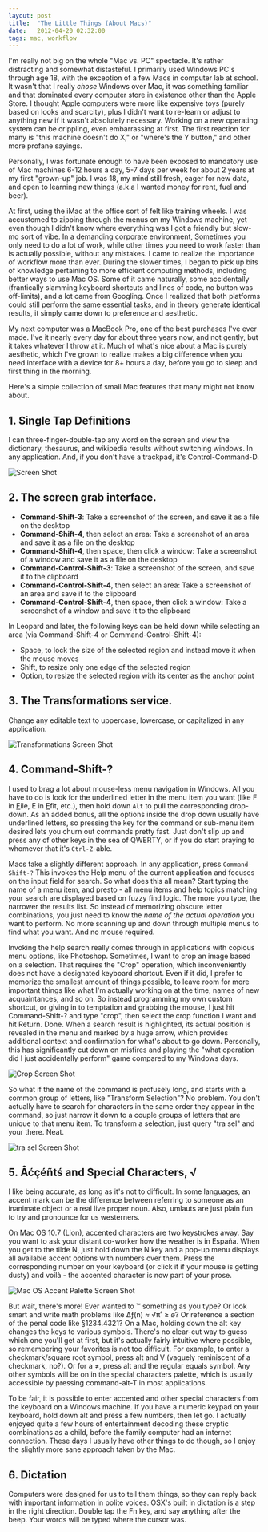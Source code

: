```yaml
---
layout: post
title:  "The Little Things (About Macs)"
date:   2012-04-20 02:32:00 
tags: mac, workflow
---
```


I'm really not big on the whole "Mac vs. PC" spectacle. It's rather distracting and somewhat distasteful. I primarily used Windows PC's through age 18, with the exception of a few Macs in computer lab at school. It wasn't that I really *chose* Windows over Mac, it was something familiar and that dominated every computer store in existence other than the Apple Store. I thought Apple computers were more like expensive toys (purely based on looks and scarcity), plus I didn't want to re-learn or adjust to anything new if it wasn't absolutely necessary. Working on a new operating system can be crippling, even embarrassing at first. The first reaction for many is "this machine doesn't do X," or "where's the Y button," and other more profane sayings. 

Personally, I was fortunate enough to have been exposed to mandatory use of Mac machines 6-12 hours a day, 5-7 days per week for about 2 years at my first "grown-up" job. I was 18, my mind still fresh, eager for new data, and open to learning new things (a.k.a I wanted money for rent, fuel and beer). 

At first, using the iMac at the office sort of felt like training wheels. I was accustomed to zipping through the menus on my Windows machine, yet even though I didn't know where everything was I got a friendly but slow-mo sort of vibe. In a demanding corporate environment, Sometimes you only need to do a lot of work, while other times you need to work faster than is actually possible, without any mistakes. I came to realize the importance of workflow more than ever. During the slower times, I began to pick up bits of knowledge pertaining to more efficient computing methods, including better ways to use Mac OS. Some of it came naturally, some accidentally (frantically slamming keyboard shortcuts and lines of code, no button was off-limits), and a lot came from Googling. Once I realized that both platforms could still perform the same essential tasks, and in theory generate identical results, it simply came down to preference and aesthetic. 

My next computer was a MacBook Pro, one of the best purchases I've ever made. I've it nearly every day for about three years now, and not gently, but it takes whatever I throw at it. Much of what's nice about a Mac is purely aesthetic, which I've grown to realize makes a big difference when you need interface with a device for 8+ hours a day, before you go to sleep and first thing in the morning. 
 
Here's a simple collection of small Mac features that many might not know about.

## 1. Single Tap Definitions

I can three-finger-double-tap any word on the screen and view the dictionary, thesaurus, and wikipedia results without switching windows. In any application.  And, if you don't have a trackpad, it's Control-Command-D.

![Screen Shot](/assets/images/define-screen-shot.png)  

## 2. The screen grab interface. 

* __Command-Shift-3__: Take a screenshot of the screen, and save it as a file on the desktop
* __Command-Shift-4__, then select an area: Take a screenshot of an area and save it as a file on the desktop
* __Command-Shift-4__, then space, then click a window: Take a screenshot of a window and save it as a file on the desktop
* __Command-Control-Shift-3__: Take a screenshot of the screen, and save it to the clipboard
* __Command-Control-Shift-4__, then select an area: Take a screenshot of an area and save it to the clipboard
* __Command-Control-Shift-4__, then space, then click a window: Take a screenshot of a window and save it to the clipboard

In Leopard and later, the following keys can be held down while selecting an area (via Command-Shift-4 or Command-Control-Shift-4):

* Space, to lock the size of the selected region and instead move it when the mouse moves
* Shift, to resize only one edge of the selected region
* Option, to resize the selected region with its center as the anchor point

## 3. The Transformations service. 

Change any editable text to uppercase, lowercase, or capitalized in any application. 

![Transformations Screen Shot](/assets/images/transformations-screen-shot.png)

## 4. Command-Shift-?  
 
I used to brag a lot about mouse-less menu navigation in Windows. All you have to do is look for the underlined letter in the menu item you want (like F in <u>F</u>ile, E in <u>E</u>fit, etc.), then hold down `Alt` to pull the corresponding drop-down. As an added bonus, all the options inside the drop down usually have underlined letters, so pressing the key for the command or sub-menu item desired lets you  churn out commands pretty fast. Just don't slip up and press any of other keys in the sea of QWERTY, or if you do start praying to whomever that it's `Ctrl-Z`-able.

Macs take a slightly different approach. In any application, press `Command-Shift-?` This invokes the Help menu of the current application and focuses on the input field for search. So what does this all mean? Start typing the name of a menu item, and presto - all menu items and help topics matching your search are displayed based on fuzzy find logic. The more you type, the narrower the results list. So instead of memorizing obscure letter combinations, you just need to know the *name of the actual operation* you want to perform. No more scanning up and down through multiple menus to find what you want. And no mouse required. 

Invoking the help search really comes through in applications with copious menu options, like Photoshop. Sometimes, I want to crop an image based on a selection. That requires the "Crop" operation, which inconveniently does not have a designated keyboard shortcut. Even if it did, I prefer to memorize the smallest amount of things possible, to leave room for more important things like what I'm actually working on at the time, names of new acquaintances, and so on. So instead programming my own custom shortcut, or giving in to temptation and grabbing the mouse, I just hit Command-Shift-? and type "crop", then select the crop function I want and hit Return. Done. When a search result is highlighted, its actual position is revealed in the menu and marked by a huge arrow, which provides additional context and confirmation for what's about to go down. Personally, this has significantly cut down on misfires and playing the "what operation did I just accidentally perform" game compared to my Windows days. 

![Crop Screen Shot](/assets/images/crop-screen-shot.png)

So what if the name of the command is profusely long, and starts with a common group of letters, like "Transform Selection"? No problem. You don't actually have to search for characters in the same order they appear in the command, so just narrow it down to a couple groups of letters that are unique to that menu item. To transform a selection, just query "tra sel" and your there. Neat.

![tra sel Screen Shot](/assets/images/tra-sel-screen-shot.png)

## 5. Âćçéñtś and Special Characters,  √

I like being accurate, as long as it's not to difficult. In some languages, an accent mark can be the difference between referring to someone as an inanimate object or a real live proper noun. Also, umlauts are just plain fun to try and pronounce for us westerners.

On Mac OS 10.7 (Lion), accented characters are two keystrokes away. Say you want to ask your distant co-worker how the weather is in España. When you get to the tilde N, just hold down the N key and a pop-up menu displays all available accent options with numbers over them. Press the corresponding number on your keyboard (or click it if your mouse is getting dusty) and voilà - the accented character is now part of your prose. 

![Mac OS Accent Palette Screen Shot](/assets/images/osx-accent-palette.png)

But wait, there's more! Ever wanted to ™ something as you type? Or look smart and write math problems like ∆ƒ(n) ≈ √π˚ ≥ ø? Or reference a section of the penal code like §1234.4321? On a Mac, holding down the alt key changes the keys to various symbols. There's no clear-cut way to guess which one you'll get at first, but it's actually fairly intuitive where possible, so remembering your favorites is not too difficult. For example, to enter a checkmark/square root symbol, press alt and V (vaguely reminiscent of a checkmark, no?). Or for a ≠, press alt and the regular equals symbol. Any other symbols will be on in the special characters palette, which is usually accessible by pressing command-alt-T in most applications. 

To be fair, it is possible to enter accented and other special characters from the keyboard on a Windows machine. If you have a numeric keypad on your keyboard, hold down alt and press a few numbers, then let go. I actually enjoyed quite a few hours of entertainment decoding these cryptic combinations as a child, before the family computer had an internet connection. These days I usually have other things to do though, so I enjoy the slightly more sane approach taken by the Mac. 

## 6. Dictation

Computers were designed for us to tell them things, so they can reply back with important information in polite voices. OSX's built in dictation is a step in the right direction. Double tap the Fn key, and say anything after the beep. Your words will be typed where the cursor was.


